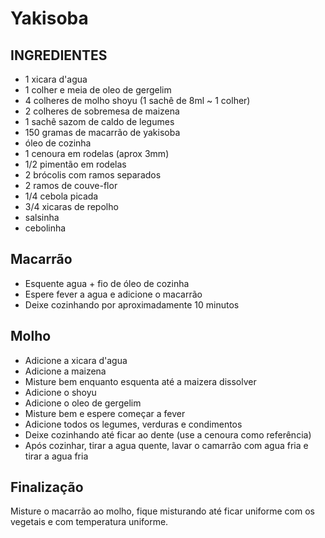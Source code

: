 # Yakisoba

## INGREDIENTES
- 1 xicara d'agua
- 1 colher e meia de oleo de gergelim
- 4 colheres de molho shoyu (1 sachê de 8ml ~ 1 colher)
- 2 colheres de sobremesa de maizena 
- 1 sachê sazom de caldo de legumes
- 150 gramas de macarrão de yakisoba
- óleo de cozinha
- 1 cenoura em rodelas (aprox 3mm)
- 1/2 pimentão em rodelas
- 2 brócolis com ramos separados
- 2 ramos de couve-flor
- 1/4 cebola picada
- 3/4 xicaras de repolho
- salsinha
- cebolinha

## Macarrão
- Esquente agua + fio de óleo de cozinha
- Espere fever a agua e adicione o macarrão
- Deixe cozinhando por aproximadamente 10 minutos

## Molho
- Adicione a xicara d'agua
- Adicione a maizena
- Misture bem enquanto esquenta até a maizera dissolver
- Adicione o shoyu
- Adicione o oleo de gergelim
- Misture bem e espere começar a fever
- Adicione todos os legumes, verduras e condimentos
- Deixe cozinhando até ficar ao dente (use a cenoura como referência)
- Após cozinhar, tirar a agua quente, lavar o camarrão com agua fria e tirar a agua fria

## Finalização
Misture o macarrão ao molho, fique misturando até ficar uniforme com os vegetais e com temperatura uniforme.
